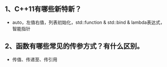 ## 1、C++11有哪些新特新？
- auto，左值右值，列表初始化，std::function & std::bind & lambda表达式，智能指针
## 2、函数有哪些常见的传参方式？有什么区别。
- 传值、传递至、传引用
